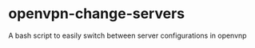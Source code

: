 openvpn-change-servers
====================== 
A bash script to easily switch between server configurations in openvnp
